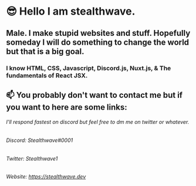 # 😎 Hello I am stealthwave. 

## Male. I make stupid websites and stuff. Hopefully someday I will do something to change the world but that is a big goal. 

### I know HTML, CSS, Javascript, Discord.js, Nuxt.js, & The fundamentals of React JSX.  


## 📫 You probably don't want to contact me but if you want to here are some links: 

###### I'll respond fastest on discord but feel free to dm me on twitter or whatever. 

###### Discord: Stealthwave#0001
###### Twitter: Stealthwave1 
###### Website: https://stealthwave.dev


